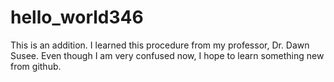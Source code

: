 # hello_world346
This is an addition.
I learned this procedure from my professor, Dr. Dawn Susee.
Even though I am very confused now, I hope to learn something new from github.
